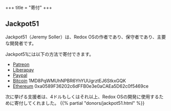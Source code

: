 +++
title = "寄付"
+++

## Jackpot51

Jackpot51（Jeremy Soller）は、Redox OSの作者であり、保守者であり、主要な開発者です。

Jackpot51には以下の方法で寄付できます。

- [Patreon](https://www.patreon.com/redox_os)
- [Liberapay](https://liberapay.com/redox_os)
- [Paypal](https://www.paypal.me/redoxos)
- [Bitcoin](bitcoin:1MD8PqWMUhNPBR6YhYUUgrztEJ6StkxGQK) 1MD8PqWMUhNPBR6YhYUUgrztEJ6StkxGQK
- [Ethereum](ethereum:0xa0589F36202c6dFFB0e3e0aCAEa5D62c0f5469ce) 0xa0589F36202c6dFFB0e3e0aCAEa5D62c0f5469ce

次に挙げる支援者は、4ドルもしくはそれ以上、Redox OSの開発に使用するために寄付してくれました。
{{% partial "donors/jackpot51.html" %}}
